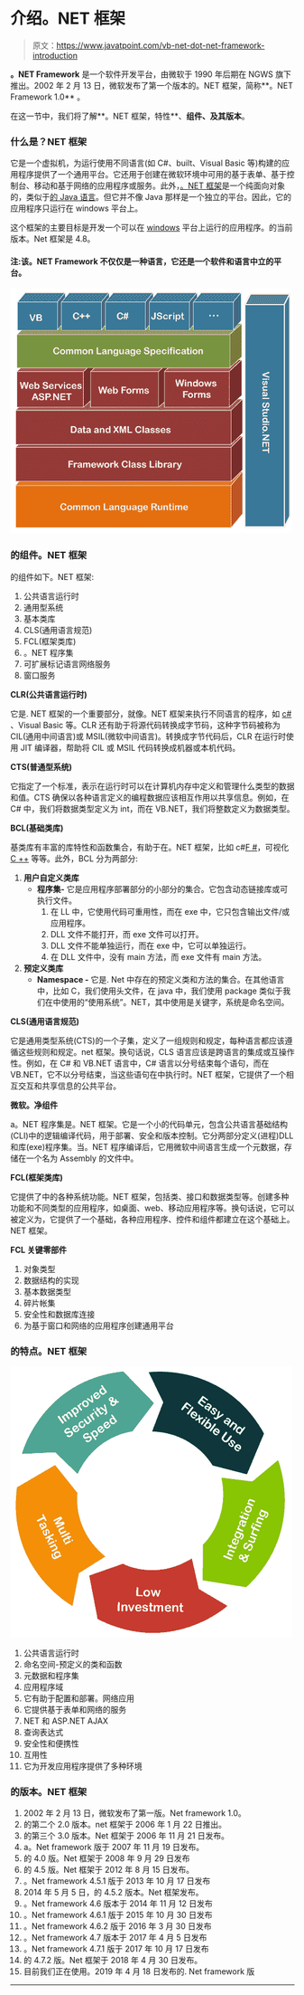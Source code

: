 # 介绍。NET 框架

> 原文：<https://www.javatpoint.com/vb-net-dot-net-framework-introduction>

**。NET Framework** 是一个软件开发平台，由微软于 1990 年后期在 NGWS 旗下推出。2002 年 2 月 13 日，微软发布了第一个版本的。NET 框架，简称**。NET Framework 1.0** 。

在这一节中，我们将了解**。NET 框架，特性**、**组件、**及其**版本**。

### 什么是？NET 框架

它是一个虚拟机，为运行使用不同语言(如 C#、built、Visual Basic 等)构建的应用程序提供了一个通用平台。它还用于创建在微软环境中可用的基于表单、基于控制台、移动和基于网络的应用程序或服务。此外，[。NET 框架](https://www.javatpoint.com/net-framework)是一个纯面向对象的，类似于[的 Java 语言](https://www.javatpoint.com/java-tutorial)。但它并不像 Java 那样是一个独立的平台。因此，它的应用程序只运行在 windows 平台上。

这个框架的主要目标是开发一个可以在 [windows](https://www.javatpoint.com/windows) 平台上运行的应用程序。的当前版本。Net 框架是 4.8。

#### 注:该。NET Framework 不仅仅是一种语言，它还是一个软件和语言中立的平台。

![Introduction to .NET Framework](img/f790dbf3d27b10e008055629f92ed3a0.png)

### 的组件。NET 框架

的组件如下。NET 框架:

1.  公共语言运行时
2.  通用型系统
3.  基本类库
4.  CLS(通用语言规范)
5.  FCL(框架类库)
6.  。NET 程序集
7.  可扩展标记语言网络服务
8.  窗口服务

**CLR(公共语言运行时)**

它是. NET 框架的一个重要部分，就像。NET 框架来执行不同语言的程序，如 [c#](https://www.javatpoint.com/c-sharp-tutorial) 、Visual Basic 等。CLR 还有助于将源代码转换成字节码，这种字节码被称为 CIL(通用中间语言)或 MSIL(微软中间语言)。转换成字节代码后，CLR 在运行时使用 JIT 编译器，帮助将 CIL 或 MSIL 代码转换成机器或本机代码。

**CTS(普通型系统)**

它指定了一个标准，表示在运行时可以在计算机内存中定义和管理什么类型的数据和值。CTS 确保以各种语言定义的编程数据应该相互作用以共享信息。例如，在 C# 中，我们将数据类型定义为 int，而在 VB.NET，我们将整数定义为数据类型。

**BCL(基础类库)**

基类库有丰富的库特性和函数集合，有助于在。NET 框架，比如 c#[F #](https://www.javatpoint.com/f-sharp-tutorial)，可视化 [C ++](https://www.javatpoint.com/cpp-tutorial) 等等。此外，BCL 分为两部分:

1.  **用户自定义类库**
    *   **程序集-** 它是应用程序部署部分的小部分的集合。它包含动态链接库或可执行文件。
        1.  在 LL 中，它使用代码可重用性，而在 exe 中，它只包含输出文件/或应用程序。
        2.  DLL 文件不能打开，而 exe 文件可以打开。
        3.  DLL 文件不能单独运行，而在 exe 中，它可以单独运行。
        4.  在 DLL 文件中，没有 main 方法，而 exe 文件有 main 方法。
2.  **预定义类库**
    *   **Namespace -** 它是. Net 中存在的预定义类和方法的集合。在其他语言中，比如 C，我们使用头文件，在 java 中，我们使用 package 类似于我们在中使用的“使用系统”。NET，其中使用是关键字，系统是命名空间。

**CLS(通用语言规范)**

它是通用类型系统(CTS)的一个子集，定义了一组规则和规定，每种语言都应该遵循这些规则和规定。net 框架。换句话说，CLS 语言应该是跨语言的集成或互操作性。例如，在 C# 和 VB.NET 语言中，C# 语言以分号结束每个语句，而在 VB.NET，它不以分号结束，当这些语句在中执行时。NET 框架，它提供了一个相互交互和共享信息的公共平台。

**微软。净组件**

a。NET 程序集是。NET 框架。它是一个小的代码单元，包含公共语言基础结构(CLI)中的逻辑编译代码，用于部署、安全和版本控制。它分两部分定义(进程)DLL 和库(exe)程序集。当。NET 程序编译后，它用微软中间语言生成一个元数据，存储在一个名为 Assembly 的文件中。

**FCL(框架类库)**

它提供了中的各种系统功能。NET 框架，包括类、接口和数据类型等。创建多种功能和不同类型的应用程序，如桌面、web、移动应用程序等。换句话说，它可以被定义为，它提供了一个基础，各种应用程序、控件和组件都建立在这个基础上。NET 框架。

**FCL 关键零部件**

1.  对象类型
2.  数据结构的实现
3.  基本数据类型
4.  碎片帐集
5.  安全性和数据库连接
6.  为基于窗口和网络的应用程序创建通用平台

### 的特点。NET 框架

![Introduction to .NET Framework](img/1e629dd191a8aa624646e95485673149.png)

1.  公共语言运行时
2.  命名空间-预定义的类和函数
3.  元数据和程序集
4.  应用程序域
5.  它有助于配置和部署。网络应用
6.  它提供基于表单和网络的服务
7.  NET 和 ASP.NET AJAX
8.  查询表达式
9.  安全性和便携性
10.  互用性
11.  它为开发应用程序提供了多种环境

### 的版本。NET 框架

1.  2002 年 2 月 13 日，微软发布了第一版。Net framework 1.0。
2.  的第二个 2.0 版本。net 框架于 2006 年 1 月 22 日推出。
3.  的第三个 3.0 版本。Net 框架于 2006 年 11 月 21 日发布。
4.  a。Net framework 版于 2007 年 11 月 19 日发布。
5.  的 4.0 版。Net 框架于 2008 年 9 月 29 日发布
6.  的 4.5 版。Net 框架于 2012 年 8 月 15 日发布。
7.  。Net framework 4.5.1 版于 2013 年 10 月 17 日发布
8.  2014 年 5 月 5 日，的 4.5.2 版本。Net 框架发布。
9.  。Net framework 4.6 版本于 2014 年 11 月 12 日发布
10.  。Net framework 4.6.1 版于 2015 年 10 月 30 日发布
11.  。Net framework 4.6.2 版于 2016 年 3 月 30 日发布
12.  。Net framework 4.7 版本于 2017 年 4 月 5 日发布
13.  。Net framework 4.7.1 版于 2017 年 10 月 17 日发布
14.  的 4.7.2 版。Net 框架于 2018 年 4 月 30 日发布。
15.  目前我们正在使用。2019 年 4 月 18 日发布的. Net framework 版

* * *